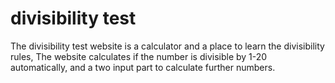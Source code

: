 # divisibility test
The divisibility test website is a calculator and a place to learn the divisibility rules, The website calculates if the number is divisible by 1-20 automatically, and a two input part to calculate further numbers.